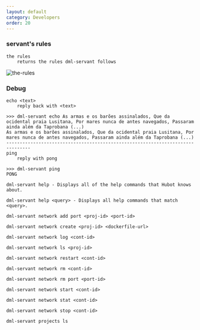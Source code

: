 ```yaml
---
layout: default
category: Developers
order: 20
---
```



### servant's rules

```
the rules
    returns the rules dml-servant follows
```

![the-rules](https://firebasestorage.googleapis.com/v0/b/makerlab-b9b8c.appspot.com/o/servant%2Fthe-rules.png?alt=media&token=c7bfd5d4-bdc6-4831-80de-5571f36df397)

### Debug

```
echo <text>
    reply back with <text>

>>> dml-servant echo As armas e os barões assinalados, Que da ocidental praia Lusitana, Por mares nunca de antes navegados, Passaram ainda além da Taprobana (...)
As armas e os barões assinalados, Que da ocidental praia Lusitana, Por mares nunca de antes navegados, Passaram ainda além da Taprobana (...)
-------------------------------------------------------------------------------
ping
    reply with pong

>>> dml-servant ping
PONG
```

```
dml-servant help - Displays all of the help commands that Hubot knows about.
```
```
dml-servant help <query> - Displays all help commands that match <query>.
```

```
dml-servant network add port <proj-id> <port-id>
```
```
dml-servant network create <proj-id> <dockerfile-url>
```
```
dml-servant network log <cont-id>
```
```
dml-servant network ls <proj-id>
```
```
dml-servant network restart <cont-id>
```
```
dml-servant network rm <cont-id>
```
```
dml-servant network rm port <port-id>
```
```
dml-servant network start <cont-id>
```
```
dml-servant network stat <cont-id>
```
```
dml-servant network stop <cont-id>
```
```
dml-servant projects ls
```
